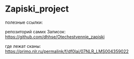 # Zapiski_project

полезные ссылки:

репозиторий самих Записок: https://github.com/dhhse/Otechestvennie_zapiski

где лежат сканы: https://primo.nlr.ru/permalink/f/df0lai/07NLR_LMS004359022
